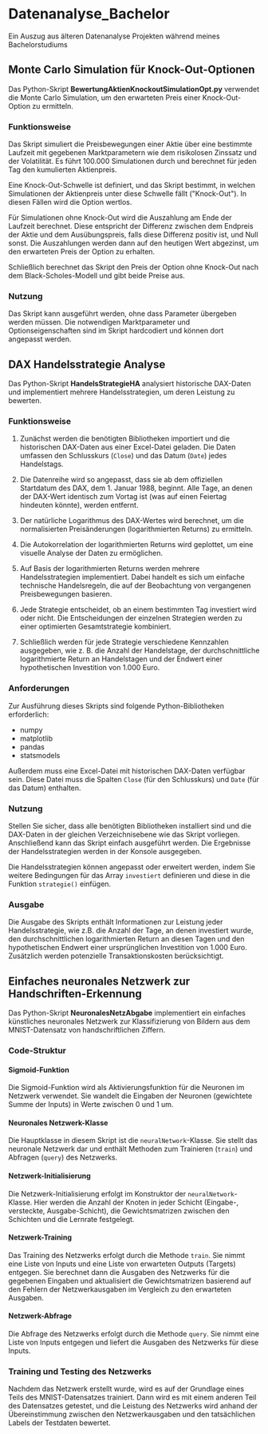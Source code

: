 # Datenanalyse_Bachelor
Ein Auszug aus älteren Datenanalyse Projekten während meines Bachelorstudiums

## Monte Carlo Simulation für Knock-Out-Optionen

Das Python-Skript **BewertungAktienKnockoutSimulationOpt.py** verwendet die Monte Carlo Simulation, um den erwarteten Preis einer Knock-Out-Option zu ermitteln.

### Funktionsweise

Das Skript simuliert die Preisbewegungen einer Aktie über eine bestimmte Laufzeit mit gegebenen Marktparametern wie dem risikolosen Zinssatz und der Volatilität. Es führt 100.000 Simulationen durch und berechnet für jeden Tag den kumulierten Aktienpreis.

Eine Knock-Out-Schwelle ist definiert, und das Skript bestimmt, in welchen Simulationen der Aktienpreis unter diese Schwelle fällt ("Knock-Out"). In diesen Fällen wird die Option wertlos.

Für Simulationen ohne Knock-Out wird die Auszahlung am Ende der Laufzeit berechnet. Diese entspricht der Differenz zwischen dem Endpreis der Aktie und dem Ausübungspreis, falls diese Differenz positiv ist, und Null sonst. Die Auszahlungen werden dann auf den heutigen Wert abgezinst, um den erwarteten Preis der Option zu erhalten.

Schließlich berechnet das Skript den Preis der Option ohne Knock-Out nach dem Black-Scholes-Modell und gibt beide Preise aus.

### Nutzung

Das Skript kann ausgeführt werden, ohne dass Parameter übergeben werden müssen. Die notwendigen Marktparameter und Optionseigenschaften sind im Skript hardcodiert und können dort angepasst werden.

## DAX Handelsstrategie Analyse

Das Python-Skript **HandelsStrategieHA** analysiert historische DAX-Daten und implementiert mehrere Handelsstrategien, um deren Leistung zu bewerten.

### Funktionsweise

1. Zunächst werden die benötigten Bibliotheken importiert und die historischen DAX-Daten aus einer Excel-Datei geladen. Die Daten umfassen den Schlusskurs (`Close`) und das Datum (`Date`) jedes Handelstags.

2. Die Datenreihe wird so angepasst, dass sie ab dem offiziellen Startdatum des DAX, dem 1. Januar 1988, beginnt. Alle Tage, an denen der DAX-Wert identisch zum Vortag ist (was auf einen Feiertag hindeuten könnte), werden entfernt.

3. Der natürliche Logarithmus des DAX-Wertes wird berechnet, um die normalisierten Preisänderungen (logarithmierten Returns) zu ermitteln.

4. Die Autokorrelation der logarithmierten Returns wird geplottet, um eine visuelle Analyse der Daten zu ermöglichen.

5. Auf Basis der logarithmierten Returns werden mehrere Handelsstrategien implementiert. Dabei handelt es sich um einfache technische Handelsregeln, die auf der Beobachtung von vergangenen Preisbewegungen basieren. 

6. Jede Strategie entscheidet, ob an einem bestimmten Tag investiert wird oder nicht. Die Entscheidungen der einzelnen Strategien werden zu einer optimierten Gesamtstrategie kombiniert.

7. Schließlich werden für jede Strategie verschiedene Kennzahlen ausgegeben, wie z. B. die Anzahl der Handelstage, der durchschnittliche logarithmierte Return an Handelstagen und der Endwert einer hypothetischen Investition von 1.000 Euro. 

### Anforderungen

Zur Ausführung dieses Skripts sind folgende Python-Bibliotheken erforderlich:

- numpy
- matplotlib
- pandas
- statsmodels

Außerdem muss eine Excel-Datei mit historischen DAX-Daten verfügbar sein. Diese Datei muss die Spalten `Close` (für den Schlusskurs) und `Date` (für das Datum) enthalten.

### Nutzung

Stellen Sie sicher, dass alle benötigten Bibliotheken installiert sind und die DAX-Daten in der gleichen Verzeichnisebene wie das Skript vorliegen. Anschließend kann das Skript einfach ausgeführt werden. Die Ergebnisse der Handelsstrategien werden in der Konsole ausgegeben.

Die Handelsstrategien können angepasst oder erweitert werden, indem Sie weitere Bedingungen für das Array `investiert` definieren und diese in die Funktion `strategie()` einfügen.

### Ausgabe

Die Ausgabe des Skripts enthält Informationen zur Leistung jeder Handelsstrategie, wie z.B. die Anzahl der Tage, an denen investiert wurde, den durchschnittlichen logarithmierten Return an diesen Tagen und den hypothetischen Endwert einer ursprünglichen Investition von 1.000 Euro. Zusätzlich werden potenzielle Transaktionskosten berücksichtigt.

## Einfaches neuronales Netzwerk zur Handschriften-Erkennung

Das Python-Skript **NeuronalesNetzAbgabe** implementiert ein einfaches künstliches neuronales Netzwerk zur Klassifizierung von Bildern aus dem MNIST-Datensatz von handschriftlichen Ziffern. 

### Code-Struktur

#### Sigmoid-Funktion

Die Sigmoid-Funktion wird als Aktivierungsfunktion für die Neuronen im Netzwerk verwendet. Sie wandelt die Eingaben der Neuronen (gewichtete Summe der Inputs) in Werte zwischen 0 und 1 um.

#### Neuronales Netzwerk-Klasse

Die Hauptklasse in diesem Skript ist die `neuralNetwork`-Klasse. Sie stellt das neuronale Netzwerk dar und enthält Methoden zum Trainieren (`train`) und Abfragen (`query`) des Netzwerks. 

#### Netzwerk-Initialisierung

Die Netzwerk-Initialisierung erfolgt im Konstruktor der `neuralNetwork`-Klasse. Hier werden die Anzahl der Knoten in jeder Schicht (Eingabe-, versteckte, Ausgabe-Schicht), die Gewichtsmatrizen zwischen den Schichten und die Lernrate festgelegt. 

#### Netzwerk-Training

Das Training des Netzwerks erfolgt durch die Methode `train`. Sie nimmt eine Liste von Inputs und eine Liste von erwarteten Outputs (Targets) entgegen. Sie berechnet dann die Ausgaben des Netzwerks für die gegebenen Eingaben und aktualisiert die Gewichtsmatrizen basierend auf den Fehlern der Netzwerkausgaben im Vergleich zu den erwarteten Ausgaben.

#### Netzwerk-Abfrage

Die Abfrage des Netzwerks erfolgt durch die Methode `query`. Sie nimmt eine Liste von Inputs entgegen und liefert die Ausgaben des Netzwerks für diese Inputs.

### Training und Testing des Netzwerks

Nachdem das Netzwerk erstellt wurde, wird es auf der Grundlage eines Teils des MNIST-Datensatzes trainiert. Dann wird es mit einem anderen Teil des Datensatzes getestet, und die Leistung des Netzwerks wird anhand der Übereinstimmung zwischen den Netzwerkausgaben und den tatsächlichen Labels der Testdaten bewertet.

